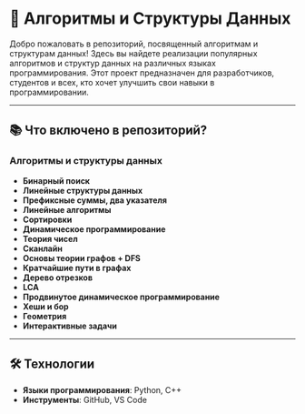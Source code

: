 # 🚀 **Алгоритмы и Структуры Данных**

Добро пожаловать в репозиторий, посвященный алгоритмам и структурам данных! Здесь вы найдете реализации популярных алгоритмов и структур данных на различных языках программирования. Этот проект предназначен для разработчиков, студентов и всех, кто хочет улучшить свои навыки в программировании.

---

## 📚 **Что включено в репозиторий?**

### **Алгоритмы и структуры данных**
- **Бинарный поиск**
- **Линейные структуры данных**
- **Префиксные суммы, два указателя**
- **Линейные алгоритмы**
- **Сортировки**
- **Динамическое программирование**
- **Теория чисел**
- **Сканлайн**
- **Основы теории графов + DFS**
- **Кратчайшие пути в графах**
- **Дерево отрезков**
- **LCA**
- **Продвинутое динамическое программирование**
- **Хеши и бор**
- **Геометрия**
- **Интерактивные задачи**

---

## 🛠️ **Технологии**

- **Языки программирования**: Python, C++
- **Инструменты**: GitHub, VS Code

